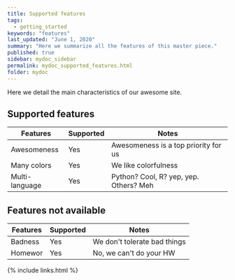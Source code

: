 ```yaml
---
title: Supported features
tags:
  - getting_started
keywords: "features"
last_updated: "June 1, 2020"
summary: "Here we summarize all the features of this master piece."
published: true
sidebar: mydoc_sidebar
permalink: mydoc_supported_features.html
folder: mydoc
---
```


Here we detail the main characteristics of our awesome site.

## Supported features

Features | Supported | Notes
--------|-----------|-----------
Awesomeness | Yes | Awesomeness is a top priority for us|
Many colors | Yes | We like colorfulness|
Multi-language | Yes | Python? Cool, R? yep, yep. Others? Meh |

## Features not available

Features | Supported | Notes
--------|-----------|-----------
Badness | Yes | We don't tolerate bad things |
Homewor | Yes | No, we can't do your HW|

{% include links.html %}
